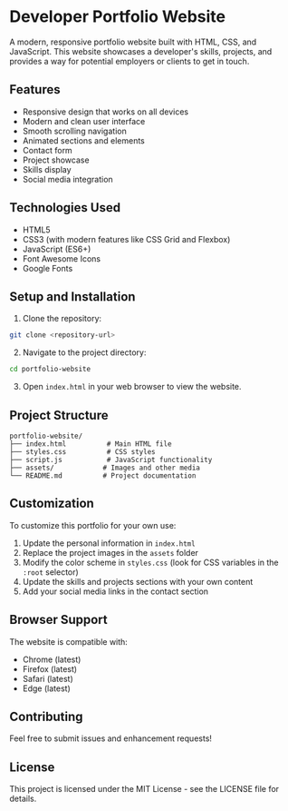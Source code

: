 # Developer Portfolio Website

A modern, responsive portfolio website built with HTML, CSS, and JavaScript. This website showcases a developer's skills, projects, and provides a way for potential employers or clients to get in touch.

## Features

- Responsive design that works on all devices
- Modern and clean user interface
- Smooth scrolling navigation
- Animated sections and elements
- Contact form
- Project showcase
- Skills display
- Social media integration

## Technologies Used

- HTML5
- CSS3 (with modern features like CSS Grid and Flexbox)
- JavaScript (ES6+)
- Font Awesome Icons
- Google Fonts

## Setup and Installation

1. Clone the repository:
```bash
git clone <repository-url>
```

2. Navigate to the project directory:
```bash
cd portfolio-website
```

3. Open `index.html` in your web browser to view the website.

## Project Structure

```
portfolio-website/
├── index.html          # Main HTML file
├── styles.css          # CSS styles
├── script.js           # JavaScript functionality
├── assets/            # Images and other media
└── README.md          # Project documentation
```

## Customization

To customize this portfolio for your own use:

1. Update the personal information in `index.html`
2. Replace the project images in the `assets` folder
3. Modify the color scheme in `styles.css` (look for CSS variables in the `:root` selector)
4. Update the skills and projects sections with your own content
5. Add your social media links in the contact section

## Browser Support

The website is compatible with:
- Chrome (latest)
- Firefox (latest)
- Safari (latest)
- Edge (latest)

## Contributing

Feel free to submit issues and enhancement requests!

## License

This project is licensed under the MIT License - see the LICENSE file for details. 